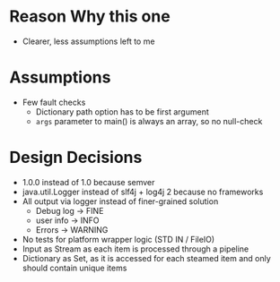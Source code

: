 # Reason Why this one

- Clearer, less assumptions left to me

# Assumptions

- Few fault checks
    - Dictionary path option has to be first argument
    - `args` parameter to main() is always an array, so no null-check

# Design Decisions

- 1.0.0 instead of 1.0 because semver
- java.util.Logger instead of slf4j + log4j 2 because no frameworks
- All output via logger instead of finer-grained solution
    - Debug log -> FINE
    - user info -> INFO
    - Errors -> WARNING
- No tests for platform wrapper logic (STD IN / FileIO)
- Input as Stream as each item is processed through a pipeline
- Dictionary as Set, as it is accessed for each steamed item and only should contain unique items
